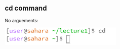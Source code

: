 ## cd command
No arguements:
  
  ![Image](https://github.com/BenMiller0/cse15l-lab-reports/blob/main/cd1.png)

